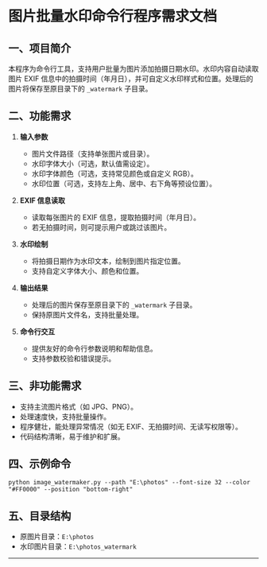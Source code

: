 # 图片批量水印命令行程序需求文档

## 一、项目简介

本程序为命令行工具，支持用户批量为图片添加拍摄日期水印。水印内容自动读取图片 EXIF 信息中的拍摄时间（年月日），并可自定义水印样式和位置。处理后的图片将保存至原目录下的 `_watermark` 子目录。

## 二、功能需求

1. **输入参数**
   - 图片文件路径（支持单张图片或目录）。
   - 水印字体大小（可选，默认值需设定）。
   - 水印字体颜色（可选，支持常见颜色或自定义 RGB）。
   - 水印位置（可选，支持左上角、居中、右下角等预设位置）。

2. **EXIF 信息读取**
   - 读取每张图片的 EXIF 信息，提取拍摄时间（年月日）。
   - 若无拍摄时间，则可提示用户或跳过该图片。

3. **水印绘制**
   - 将拍摄日期作为水印文本，绘制到图片指定位置。
   - 支持自定义字体大小、颜色和位置。

4. **输出结果**
   - 处理后的图片保存至原目录下的 `_watermark` 子目录。
   - 保持原图片文件名，支持批量处理。

5. **命令行交互**
   - 提供友好的命令行参数说明和帮助信息。
   - 支持参数校验和错误提示。

## 三、非功能需求

- 支持主流图片格式（如 JPG、PNG）。
- 处理速度快，支持批量操作。
- 程序健壮，能处理异常情况（如无 EXIF、无拍摄时间、无读写权限等）。
- 代码结构清晰，易于维护和扩展。

## 四、示例命令

```shell
python image_watermaker.py --path "E:\photos" --font-size 32 --color "#FF0000" --position "bottom-right"
```

## 五、目录结构

- 原图片目录：`E:\photos`
- 水印图片目录：`E:\photos_watermark`

---


